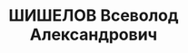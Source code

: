 ---
title: ШИШЕЛОВ Всеволод Александрович
description: "Род. в 1905. Начальник штаба 3-й кав. полк 1-й кав. дивизии \n  Приговор:\
  \ ВК ВС СССР, 25.11.1937 – ВМН. \n  Реабилитирован декабрь 1957"
---